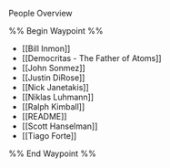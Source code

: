 People Overview

%% Begin Waypoint %%
- [[Bill Inmon]]
- [[Democritas - The Father of Atoms]]
- [[John Sonmez]]
- [[Justin DiRose]]
- [[Nick Janetakis]]
- [[Niklas Luhmann]]
- [[Ralph Kimball]]
- [[README]]
- [[Scott Hanselman]]
- [[Tiago Forte]]

%% End Waypoint %%